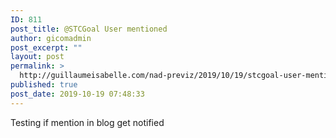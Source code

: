 ```yaml
---
ID: 811
post_title: @STCGoal User mentioned
author: gicomadmin
post_excerpt: ""
layout: post
permalink: >
  http://guillaumeisabelle.com/nad-previz/2019/10/19/stcgoal-user-mentioned/
published: true
post_date: 2019-10-19 07:48:33
---
```

<!-- wp:paragraph -->

Testing if mention in blog get notified

<!-- /wp:paragraph -->